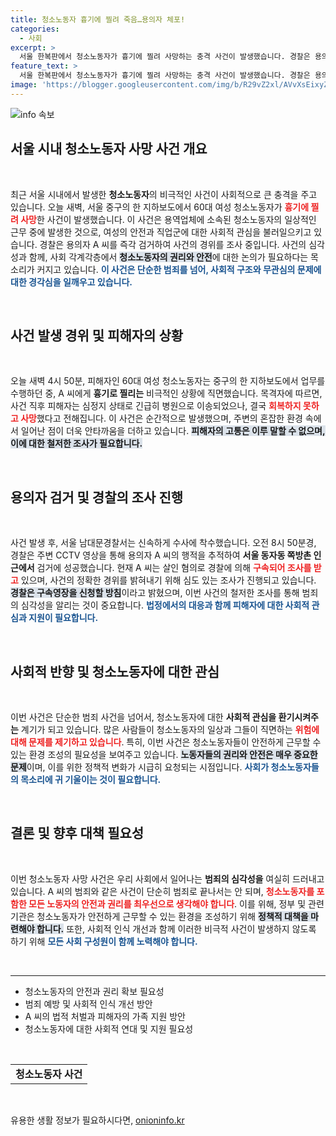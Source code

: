 ```yaml
---
title: 청소노동자 흉기에 찔려 죽음…용의자 체포!
categories:
  - 사회
excerpt: >
  서울 한복판에서 청소노동자가 흉기에 찔려 사망하는 충격 사건이 발생했습니다. 경찰은 용의자 A 씨를 신속히 검거하고 면밀한 조사를 진행 중입니다. 과연 그 배경은 무엇일까요?
feature_text: >
  서울 한복판에서 청소노동자가 흉기에 찔려 사망하는 충격 사건이 발생했습니다. 경찰은 용의자 A 씨를 신속히 검거하고 면밀한 조사를 진행 중입니다. 과연 그 배경은 무엇일까요?
image: 'https://blogger.googleusercontent.com/img/b/R29vZ2xl/AVvXsEixyZcFfHzMRdzZMjFBmAUKJYCLCGyLL1o632UiGVXcaFdKo_bkvkuCioo0uUKlGfBVcT3P84aROyZIXSBEx3Aw5nCQ3pTgDom1WDC4m8eifvWiAmWEEVb4x6G_l8C0QH225ldMjyaFvpxGEBGNO37VmDTDMHGhJPq73UglMfDca1-0aw/s1600/blogspot.png'
---
```


<p><img src="https://blogger.googleusercontent.com/img/b/R29vZ2xl/AVvXsEixyZcFfHzMRdzZMjFBmAUKJYCLCGyLL1o632UiGVXcaFdKo_bkvkuCioo0uUKlGfBVcT3P84aROyZIXSBEx3Aw5nCQ3pTgDom1WDC4m8eifvWiAmWEEVb4x6G_l8C0QH225ldMjyaFvpxGEBGNO37VmDTDMHGhJPq73UglMfDca1-0aw/s1600/blogspot.png" alt="info 속보" /></p>

<h2 data-ke-size="size26">서울 시내 청소노동자 사망 사건 개요</h2>

<p data-ke-size="size16">&nbsp;</p>

<p>최근 서울 시내에서 발생한 <b>청소노동자</b>의 비극적인 사건이 사회적으로 큰 충격을 주고 있습니다. 오늘 새벽, 서울 중구의 한 지하보도에서 60대 여성 청소노동자가 <b><span style="color: #ee2323;">흉기에 찔려 사망</span></b>한 사건이 발생했습니다. 이 사건은 용역업체에 소속된 청소노동자의 일상적인 근무 중에 발생한 것으로, 여성의 안전과 직업군에 대한 사회적 관심을 불러일으키고 있습니다. 경찰은 용의자 A 씨를 즉각 검거하여 사건의 경위를 조사 중입니다. 사건의 심각성과 함께, 사회 각계각층에서 <b><span style="background-color: #21538527;">청소노동자의 권리와 안전</span></b>에 대한 논의가 필요하다는 목소리가 커지고 있습니다. <b><span style="color: #1a5490;">이 사건은 단순한 범죄를 넘어, 사회적 구조와 무관심의 문제에 대한 경각심을 일깨우고 있습니다.</span></b> </p>

<p data-ke-size="size16">&nbsp;</p>

<h2 data-ke-size="size26">사건 발생 경위 및 피해자의 상황</h2>

<p data-ke-size="size16">&nbsp;</p>

<p>오늘 새벽 4시 50분, 피해자인 60대 여성 청소노동자는 중구의 한 지하보도에서 업무를 수행하던 중, A 씨에게 <b>흉기로 찔리는</b> 비극적인 상황에 직면했습니다. 목격자에 따르면, 사건 직후 피해자는 심정지 상태로 긴급히 병원으로 이송되었으나, 결국 <b><span style="color: #ee2323;">회복하지 못하고 사망</span></b>했다고 전해집니다. 이 사건은 순간적으로 발생했으며, 주변의 혼잡한 환경 속에서 일어난 점이 더욱 안타까움을 더하고 있습니다. <b><span style="background-color: #21538527;">피해자의 고통은 이루 말할 수 없으며, 이에 대한 철저한 조사가 필요합니다.</span></b> </p>

<p data-ke-size="size16">&nbsp;</p>

<h2 data-ke-size="size26">용의자 검거 및 경찰의 조사 진행</h2>

<p data-ke-size="size16">&nbsp;</p>

<p>사건 발생 후, 서울 남대문경찰서는 신속하게 수사에 착수했습니다. 오전 8시 50분경, 경찰은 주변 CCTV 영상을 통해 용의자 A 씨의 행적을 추적하여 <b>서울 동자동 쪽방촌 인근에서</b> 검거에 성공했습니다. 현재 A 씨는 살인 혐의로 경찰에 의해 <b><span style="color: #ee2323;">구속되어 조사를 받고</span></b> 있으며, 사건의 정확한 경위를 밝혀내기 위해 심도 있는 조사가 진행되고 있습니다. <b><span style="background-color: #21538527;">경찰은 구속영장을 신청할 방침</span></b>이라고 밝혔으며, 이번 사건의 철저한 조사를 통해 범죄의 심각성을 알리는 것이 중요합니다. <b><span style="color: #1a5490;">법정에서의 대응과 함께 피해자에 대한 사회적 관심과 지원이 필요합니다.</span></b></p>

<p data-ke-size="size16">&nbsp;</p>

<h2 data-ke-size="size26">사회적 반향 및 청소노동자에 대한 관심</h2>

<p data-ke-size="size16">&nbsp;</p>

<p>이번 사건은 단순한 범죄 사건을 넘어서, 청소노동자에 대한 <b>사회적 관심을 환기시켜주는</b> 계기가 되고 있습니다. 많은 사람들이 청소노동자의 일상과 그들이 직면하는 <b><span style="color: #ee2323;">위험에 대해 문제를 제기하고 있습니다</span></b>. 특히, 이번 사건은 청소노동자들이 안전하게 근무할 수 있는 환경 조성의 필요성을 보여주고 있습니다. <b><span style="background-color: #21538527;">노동자들의 권리와 안전은 매우 중요한 문제</span></b>이며, 이를 위한 정책적 변화가 시급히 요청되는 시점입니다. <b><span style="color: #1a5490;">사회가 청소노동자들의 목소리에 귀 기울이는 것이 필요합니다.</span></b></p>

<p data-ke-size="size16">&nbsp;</p>

<h2 data-ke-size="size26">결론 및 향후 대책 필요성</h2>

<p data-ke-size="size16">&nbsp;</p>

<p>이번 청소노동자 사망 사건은 우리 사회에서 일어나는 <b>범죄의 심각성을</b> 여실히 드러내고 있습니다. A 씨의 범죄와 같은 사건이 단순히 범죄로 끝나서는 안 되며, <b><span style="color: #ee2323;">청소노동자를 포함한 모든 노동자의 안전과 권리를 최우선으로 생각해야 합니다</span></b>. 이를 위해, 정부 및 관련 기관은 청소노동자가 안전하게 근무할 수 있는 환경을 조성하기 위해 <b><span style="background-color: #21538527;">정책적 대책을 마련해야 합니다.</span></b> 또한, 사회적 인식 개선과 함께 이러한 비극적 사건이 발생하지 않도록 하기 위해 <b><span style="color: #1a5490;">모든 사회 구성원이 함께 노력해야 합니다.</span></b> </p>

<p data-ke-size="size16">&nbsp;</p>

<hr />

<ul>
    <li>청소노동자의 안전과 권리 확보 필요성</li>
    <li>범죄 예방 및 사회적 인식 개선 방안</li>
    <li>A 씨의 법적 처벌과 피해자의 가족 지원 방안</li>
    <li>청소노동자에 대한 사회적 연대 및 지원 필요성</li>
</ul>

<p data-ke-size="size16">&nbsp;</p>

<table>
    <tr>
        <td style="text-align: center; height: 17px;"><b>청소노동자 사건</b></td>
    </tr>
</table>

<p data-ke-size="size16">&nbsp;</p>
유용한 생활 정보가 필요하시다면, <a href="https://onioninfo.kr" rel="dofollow">onioninfo.kr</a>


